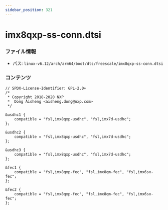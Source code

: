```yaml
---
sidebar_position: 321
---
```

# imx8qxp-ss-conn.dtsi

### ファイル情報

- パス: `linux-v6.12/arch/arm64/boot/dts/freescale/imx8qxp-ss-conn.dtsi`

### コンテンツ

```dtsi
// SPDX-License-Identifier: GPL-2.0+
/*
 * Copyright 2018-2020 NXP
 *	Dong Aisheng <aisheng.dong@nxp.com>
 */

&usdhc1 {
	compatible = "fsl,imx8qxp-usdhc", "fsl,imx7d-usdhc";
};

&usdhc2 {
	compatible = "fsl,imx8qxp-usdhc", "fsl,imx7d-usdhc";
};

&usdhc3 {
	compatible = "fsl,imx8qxp-usdhc", "fsl,imx7d-usdhc";
};

&fec1 {
	compatible = "fsl,imx8qxp-fec", "fsl,imx8qm-fec", "fsl,imx6sx-fec";
};

&fec2 {
	compatible = "fsl,imx8qxp-fec", "fsl,imx8qm-fec", "fsl,imx6sx-fec";
};

```
